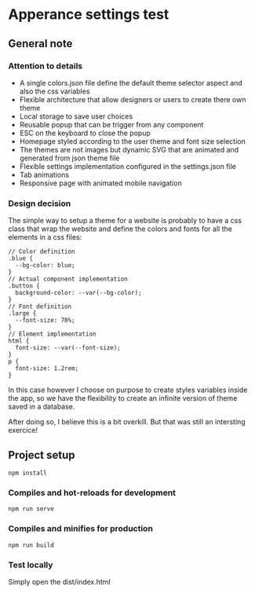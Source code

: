 # Apperance settings test

## General note
### Attention to details

- A single colors.json file define the default theme selector aspect and also the css variables
- Flexible architecture that allow designers or users to create there own theme
- Local storage to save user choices
- Reusable popup that can be trigger from any component
- ESC on the keyboard to close the popup
- Homepage styled according to the user theme and font size selection
- The themes are not images but dynamic SVG that are animated and generated from json theme file
- Flexible settings implementation configured in the settings.json file
- Tab animations
- Responsive page with animated mobile navigation

### Design decision
The simple way to setup a theme for a website is probably to have a css class that wrap the website and define the colors and fonts for all the elements in a css files:
```
// Color definition
.blue {
  --bg-color: blue;
}
// Actual component implementation
.button {
  background-color: --var(--bg-color);
}
// Font definition
.large {
  --font-size: 70%;
}
// Element implementation
html {
  font-size: --var(--font-size);
}
p {
  font-size: 1.2rem;
}
```

In this case however I choose on purpose to create styles variables inside the app, so we have the flexibility to create an infinite version of theme saved in a database.

After doing so, I believe this is a bit overkill. But that was still an intersting exercice!

## Project setup
```
npm install
```

### Compiles and hot-reloads for development
```
npm run serve
```

### Compiles and minifies for production
```
npm run build
```

### Test locally
Simply open the dist/index.html
